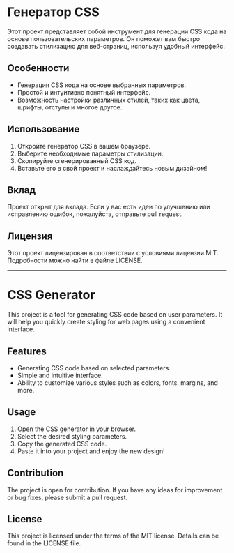 # Генератор CSS

Этот проект представляет собой инструмент для генерации CSS кода на основе пользовательских параметров. Он поможет вам быстро создавать стилизацию для веб-страниц, используя удобный интерфейс.

## Особенности

- Генерация CSS кода на основе выбранных параметров.
- Простой и интуитивно понятный интерфейс.
- Возможность настройки различных стилей, таких как цвета, шрифты, отступы и многое другое.

## Использование

1. Откройте генератор CSS в вашем браузере.
2. Выберите необходимые параметры стилизации.
3. Скопируйте сгенерированный CSS код.
4. Вставьте его в свой проект и наслаждайтесь новым дизайном!

## Вклад

Проект открыт для вклада. Если у вас есть идеи по улучшению или исправлению ошибок, пожалуйста, отправьте pull request.

## Лицензия

Этот проект лицензирован в соответствии с условиями лицензии MIT. Подробности можно найти в файле LICENSE.

---

# CSS Generator

This project is a tool for generating CSS code based on user parameters. It will help you quickly create styling for web pages using a convenient interface.

## Features

- Generating CSS code based on selected parameters.
- Simple and intuitive interface.
- Ability to customize various styles such as colors, fonts, margins, and more.

## Usage

1. Open the CSS generator in your browser.
2. Select the desired styling parameters.
3. Copy the generated CSS code.
4. Paste it into your project and enjoy the new design!

## Contribution

The project is open for contribution. If you have any ideas for improvement or bug fixes, please submit a pull request.

## License

This project is licensed under the terms of the MIT license. Details can be found in the LICENSE file.
